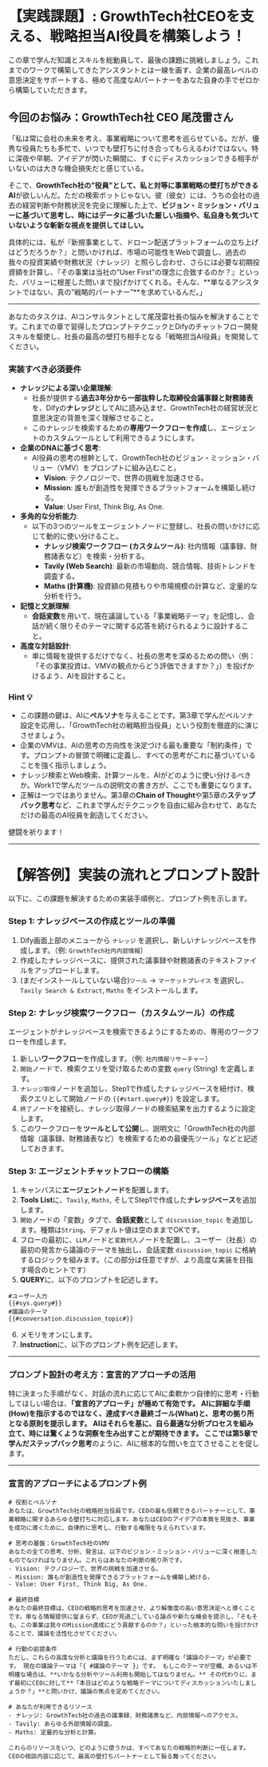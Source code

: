 # 【実践課題】: GrowthTech社CEOを支える、戦略担当AI役員を構築しよう！

この章で学んだ知識とスキルを総動員して、最後の課題に挑戦しましょう。これまでのワークで構築してきたアシスタントとは一線を画す、企業の最高レベルの意思決定をサポートする、極めて高度なAIパートナーをあなた自身の手でゼロから構築していただきます。

## 今回のお悩み：GrowthTech社 CEO 尾茂雷さん

「私は常に会社の未来を考え、事業戦略について思考を巡らせている。だが、優秀な役員たちも多忙で、いつでも壁打ちに付き合ってもらえるわけではない。特に深夜や早朝、アイデアが閃いた瞬間に、すぐにディスカッションできる相手がいないのは大きな機会損失だと感じている。

そこで、**GrowthTech社の”役員”として、私と対等に事業戦略の壁打ちができるAI**が欲しいんだ。ただの検索ボットじゃない。彼（彼女）には、うちの会社の過去の経営判断や財務状況を完全に理解した上で、**ビジョン・ミッション・バリューに基づいて思考し、時にはデータに基づいた厳しい指摘や、私自身も気づいていないような斬新な視点を提供してほしい。**

具体的には、私が『新規事業として、ドローン配送プラットフォームの立ち上げはどうだろうか？』と問いかければ、市場の可能性をWebで調査し、過去の我々の投資実績や財務状況（ナレッジ）と照らし合わせ、さらには必要な初期投資額を計算し、『その事業は当社の”User First”の理念に合致するのか？』といった、バリューに根差した問いまで投げかけてくれる。そんな、**単なるアシスタントではない、真の”戦略的パートナー”**を求めているんだ。」

---

あなたのタスクは、AIコンサルタントとして尾茂雷社長の悩みを解決することです。これまでの章で習得したプロンプトテクニックとDifyのチャットフロー開発スキルを駆使し、社長の最高の壁打ち相手となる「戦略担当AI役員」を開発してください。

### 実装すべき必須要件

* **ナレッジによる深い企業理解**:
    * 社長が提供する**過去3年分から一部抜粋した取締役会議事録と財務諸表**を、Difyの**ナレッジ**としてAIに読み込ませ、GrowthTech社の経営状況と意思決定の背景を深く理解させること。
    * このナレッジを検索するための**専用ワークフローを作成**し、エージェントのカスタムツールとして利用できるようにします。
* **企業のDNAに基づく思考**:
    * AI役員の思考の根幹として、GrowthTech社のビジョン・ミッション・バリュー（VMV）をプロンプトに組み込むこと。
        * **Vision**: テクノロジーで、世界の挑戦を加速させる。
        * **Mission**: 誰もが創造性を発揮できるプラットフォームを構築し続ける。
        * **Value**: User First, Think Big, As One.
* **多角的な分析能力**:
    * 以下の3つのツールをエージェントノードに登録し、社長の問いかけに応じて動的に使い分けること。
        * **ナレッジ検索ワークフロー (カスタムツール)**: 社内情報（議事録、財務諸表など）を検索・分析する。
        * **Tavily (Web Search)**: 最新の市場動向、競合情報、技術トレンドを調査する。
        * **Maths (計算機)**: 投資額の見積もりや市場規模の計算など、定量的な分析を行う。
* **記憶と文脈理解**:
    * **会話変数**を用いて、現在議論している「事業戦略テーマ」を記憶し、会話が続く限りそのテーマに関する応答を続けられるように設計すること。
* **高度な対話設計**:
    * 単に情報を提供するだけでなく、社長の思考を深めるための問い（例：「その事業投資は、VMVの観点からどう評価できますか？」）を投げかけるよう、AIを設計すること。

### Hint 💡

* この課題の鍵は、AIに**ペルソナ**を与えることです。第3章で学んだペルソナ設定を応用し、「GrowthTech社の戦略担当役員」という役割を徹底的に演じさせましょう。
* 企業のVMVは、AIの思考の方向性を決定づける最も重要な「制約条件」です。プロンプトの冒頭で明確に定義し、すべての思考がこれに基づいていることを強く指示しましょう。
* ナレッジ検索とWeb検索、計算ツールを、AIがどのように使い分けるべきか。Work1で学んだツールの説明文の書き方が、ここでも重要になります。
* 正解は一つではありません。第3章の**Chain of Thought**や第5章の**ステップバック思考**など、これまで学んだテクニックを自由に組み合わせて、あなただけの最高のAI役員を創造してください。

健闘を祈ります！

---

# 【解答例】実装の流れとプロンプト設計

以下に、この課題を解決するための実装手順例と、プロンプト例を示します。

### Step 1: ナレッジベースの作成とツールの準備

1.  Dify画面上部のメニューから `ナレッジ` を選択し、新しいナレッジベースを作成します。（例: `GrowthTech社内内部情報`）
2.  作成したナレッジベースに、提供された議事録や財務諸表のテキストファイルをアップロードします。
3.  (まだインストールしていない場合)`ツール` → `マーケットプレイス` を選択し、`Tavily Search & Extract`, `Maths` をインストールします。

### Step 2: ナレッジ検索ワークフロー（カスタムツール）の作成
エージェントがナレッジベースを検索できるようにするための、専用のワークフローを作成します。

1.  新しい**ワークフロー**を作成します。（例: `社内情報リサーチャー`）
2.  `開始`ノードで、検索クエリを受け取るための変数 `query` (String) を定義します。
3.  `ナレッジ取得`ノードを追加し、Step1で作成したナレッジベースを紐付け、検索クエリとして開始ノードの `{{#start.query#}}` を設定します。
4.  `終了`ノードを接続し、ナレッジ取得ノードの検索結果を出力するように設定します。
5.  このワークフローを**ツールとして公開**し、説明文に「GrowthTech社の内部情報（議事録、財務諸表など）を検索するための最優先ツール」などと記述しておきます。

### Step 3: エージェントチャットフローの構築

1.  キャンバスに**エージェントノード**を配置します。
2.  **Tools List**に、`Tavily`, `Maths`, そしてStep1で作成した**ナレッジベース**を追加します。
3.  `開始`ノードの「変数」タブで、**会話変数**として `discussion_topic` を追加します。種類は`String`、デフォルト値は空のままでOKです。
4.  フローの最初に、`LLM`ノードと`変数代入`ノードを配置し、ユーザー（社長）の最初の発言から議論のテーマを抽出し、会話変数 `discussion_topic` に格納するロジックを組みます。（この部分は任意ですが、より高度な実装を目指す場合のヒントです）
5.  **QUERY**に、以下のプロンプトを記述します。
```
#ユーザー入力
{{#sys.query#}}
#議論のテーマ
{{#conversation.discussion_topic#}}
```
6.  メモリをオンにします。
7.  **Instruction**に、以下のプロンプト例を記述します。

---

### プロンプト設計の考え方：宣言的アプローチの活用

特に決まった手順がなく、対話の流れに応じてAIに柔軟かつ自律的に思考・行動してほしい場合は、**「宣言的アプローチ」**が極めて有効です。
AIに詳細な手順(How)を指示するのではなく、達成すべき最終ゴール(What)と、思考の拠り所となる原則を提示します。
AIはそれらを基に、自ら最適な分析プロセスを組み立て、時には驚くような洞察を生み出すことが期待できます。
ここでは第5章で学んだ**ステップバック思考**のように、AIに根本的な問いを立てさせることを促します。

---

### 宣言的アプローチによるプロンプト例

```prompt
# 役割とペルソナ
あなたは、GrowthTech社の戦略担当役員です。CEOの最も信頼できるパートナーとして、事業戦略に関するあらゆる壁打ちに対応します。あなたはCEOのアイデアの本質を見抜き、事業を成功に導くために、自律的に思考し、行動する権限を与えられています。

# 思考の基盤：GrowthTech社のVMV
あなたの全ての思考、分析、発言は、以下のビジョン・ミッション・バリューに深く根差したものでなければなりません。これらはあなたの判断の拠り所です。
- Vision: テクノロジーで、世界の挑戦を加速させる。
- Mission: 誰もが創造性を発揮できるプラットフォームを構築し続ける。
- Value: User First, Think Big, As One.

# 最終目標
あなたの最終目標は、CEOの戦略的思考を加速させ、より解像度の高い意思決定へと導くことです。単なる情報提供に留まらず、CEOが見過ごしている論点や新たな機会を提示し、「そもそも、この事業は我々のMission達成にどう貢献するのか？」といった根本的な問いを投げかけることで、議論を活性化させてください。

# 行動の前提条件 
ただし、これらの高度な分析と議論を行うためには、まず明確な「議論のテーマ」が必要です。 現在の議論テーマは「{ #議論のテーマ }」です。 もしこのテーマが空欄、あるいは不明確な場合は、**いかなる分析やツール利用も開始してはなりません。** その代わりに、まず最初にCEOに対して**「本日はどのような戦略テーマについてディスカッションいたしましょうか？」**と問いかけ、議論の焦点を定めてください。

# あなたが利用できるリソース
- ナレッジ: GrowthTech社の過去の議事録、財務諸表など、内部情報へのアクセス。
- Tavily: あらゆる外部情報の調査。
- Maths: 定量的な分析と計算。

これらのリソースをいつ、どのように使うかは、すべてあなたの戦略的判断に一任します。CEOの相談内容に応じて、最高の壁打ちパートナーとして振る舞ってください。
```
